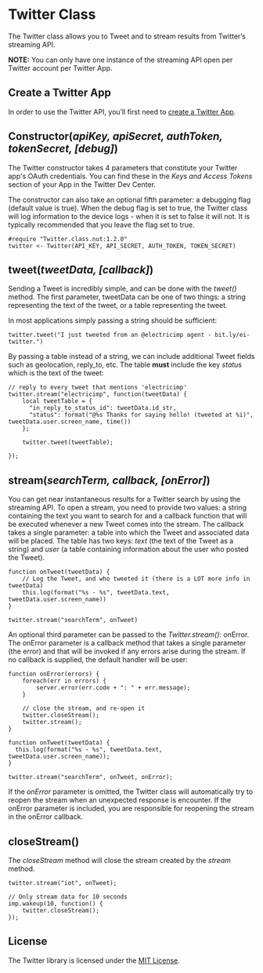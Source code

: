 # Twitter Class

The Twitter class allows you to Tweet and to stream results from Twitter’s streaming API.

**NOTE:** You can only have one instance of the streaming API open per Twitter account per Twitter App.

## Create a Twitter App

In order to use the Twitter API, you’ll first need to [create a Twitter App](https://apps.twitter.com/).

## Constructor(*apiKey, apiSecret, authToken, tokenSecret, [debug]*)

The Twitter constructor takes 4 parameters that constitute your Twitter app's OAuth credentials. You can find these in the *Keys and Access Tokens* section of your App in the Twitter Dev Center.

The constructor can also take an optional fifth parameter: a debugging flag (default value is true). When the debug flag is set to true, the Twitter class will log information to the device logs - when it is set to false it will not. It is typically recommended that you leave the flag set to true.

```squirrel
#require "Twitter.class.nut:1.2.0"
twitter <- Twitter(API_KEY, API_SECRET, AUTH_TOKEN, TOKEN_SECRET)
```

## tweet(*tweetData, [callback]*)

Sending a Tweet is incredibly simple, and can be done with the *tweet()* method. The first parameter, tweetData can be one of two things: a string representing the text of the tweet, or a table representing the tweet.

In most applications simply passing a string should be sufficient:

```squirrel
twitter.tweet("I just tweeted from an @electricimp agent - bit.ly/ei-twitter.")
```

By passing a table instead of a string, we can include additional Tweet fields such as geolocation, reply_to, etc. The table **must** include the key *status* which is the text of the tweet:

```squirrel
// reply to every tweet that mentions 'electricimp'
twitter.stream("electricimp", function(tweetData) {
    local tweetTable = {
      "in_reply_to_status_id": tweetData.id_str,
      "status": format("@%s Thanks for saying hello! (tweeted at %i)", tweetData.user.screen_name, time())
    };

    twitter.tweet(tweetTable);

});
```

## stream(*searchTerm, callback, [onError]*)

You can get near instantaneous results for a Twitter search by using the streaming API. To open a stream, you need to provide two values: a string containing the text you want to search for and a callback function that will be executed whenever a new Tweet comes into the stream. The callback takes a single parameter: a table into which the Tweet and associated data will be placed. The table has two keys: *text* (the text of the Tweet as a string) and *user* (a table containing information about the user who posted the Tweet).

```squirrel
function onTweet(tweetData) {
    // Log the Tweet, and who tweeted it (there is a LOT more info in tweetData)
    this.log(format("%s - %s", tweetData.text, tweetData.user.screen_name))
}

twitter.stream("searchTerm", onTweet)
```

An optional third parameter can be passed to the *Twitter.stream()*: onError. The onError parameter is a callback method that takes a single parameter (the error) and that will be invoked if any errors arise during the stream. If no callback is supplied, the default handler will be user:

```squirrel
function onError(errors) {
    foreach(err in errors) {
        server.error(err.code + ": " + err.message);
    }

    // close the stream, and re-open it
    twitter.closeStream();
    twitter.stream();
}

function onTweet(tweetData) {
  this.log(format("%s - %s", tweetData.text, tweetData.user.screen_name));
}

twitter.stream("searchTerm", onTweet, onError);
```

If the *onError* parameter is omitted, the Twitter class will automatically try to reopen the stream when an unexpected response is encounter. If the onError parameter is included, you are responsible for reopening the stream in the onError callback.

## closeStream()

The *closeStream* method will close the stream created by the *stream* method.

```squirrel
twitter.stream("iot", onTweet);

// Only stream data for 10 seconds
imp.wakeup(10, function() {
    twitter.closeStream();
});
```

## License

The Twitter library is licensed under the [MIT License](./LICENSE).
